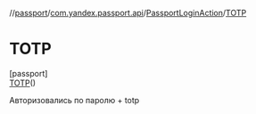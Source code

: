 //[passport](../../../../index.md)/[com.yandex.passport.api](../../index.md)/[PassportLoginAction](../index.md)/[TOTP](index.md)

# TOTP

[passport]\
[TOTP](index.md)()

Авторизовались по паролю + totp
